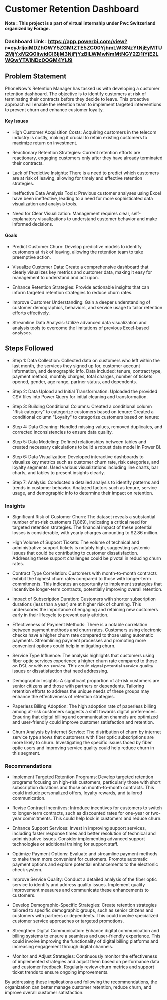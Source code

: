 
# Customer Retention Dashboard

#### Note : This project is a part of virtual internship under Pwc Switzerland organized by Forage.

### Dashboard Link :  https://app.powerbi.com/view?r=eyJrIjoiMDZhOWY5ZGMtZTE5ZC00YjhmLWI3NzYtNjEyMTU2MjYxM2Q0IiwidCI6IjM3NjFjYzBlLWMwNmMtNGY2Zi1iYjE2LWQwYTA1NDc0OGM4YiJ9

## Problem Statement
PhoneNow's Retention Manager has tasked us with developing a customer retention dashboard. The objective is to identify customers at risk of terminating their contracts before they decide to leave. This proactive approach will enable the retention team to implement targeted interventions to prevent churn and enhance customer loyalty.

#### Key Issues

 - High Customer Acquisition Costs:
        Acquiring customers in the telecom industry is costly, making it crucial to retain existing customers to maximize return on investment.

 - Reactionary Retention Strategies:
        Current retention efforts are reactionary, engaging customers only after they have already terminated their contracts.

 - Lack of Predictive Insights:
        There is a need to predict which customers are at risk of leaving, allowing for timely and effective retention strategies.

 - Ineffective Data Analysis Tools:
        Previous customer analyses using Excel have been ineffective, leading to a need for more sophisticated data visualization and analysis tools.

 - Need for Clear Visualization:
        Management requires clear, self-explanatory visualizations to understand customer behavior and make informed decisions.

#### Goals

 - Predict Customer Churn:
        Develop predictive models to identify customers at risk of leaving, allowing the retention team to take preemptive action.

 - Visualize Customer Data:
        Create a comprehensive dashboard that clearly visualizes key metrics and customer data, making it easy for management to understand and act upon.

 - Enhance Retention Strategies:
        Provide actionable insights that can inform targeted retention strategies to reduce churn rates.

 - Improve Customer Understanding:
        Gain a deeper understanding of customer demographics, behaviors, and service usage to tailor retention efforts effectively.

 - Streamline Data Analysis:
        Utilize advanced data visualization and analysis tools to overcome the limitations of previous Excel-based analyses.

## Steps Followed

- Step 1: Data Collection:
        Collected data on customers who left within the last month, the services they signed up for, customer account information, and demographic info.
        Data included: tenure, contract type, payment method, monthly charges, total charges, number of tickets opened, gender, age range, partner status, and dependents.

- Step 2: Data Upload and Initial Transformation:
        Uploaded the provided CSV files into Power Query for initial cleaning and transformation.

- Step 3: Building Conditional Columns:
        Created a conditional column "Risk category" to categorize customers based on tenure:
        Created a conditional column "Loyalty" to categorize customers based on tenure:
- Step 4: Data Cleaning: Handled missing values, removed duplicates, and corrected inconsistencies to ensure data quality.

- Step 5: Data Modeling: Defined relationships between tables and created necessary calculations to build a robust data model in Power BI.

- Step 6: Data Visualization: Developed interactive dashboards to visualize key metrics such as customer churn rate, risk categories, and loyalty segments.
    Used various visualizations including line charts, bar charts, and tables to present insights clearly.

- Step 7: Analysis: Conducted a detailed analysis to identify patterns and trends in customer behavior.
    Analyzed factors such as tenure, service usage, and demographic info to determine their impact on retention.
    
### Insights    
- Significant Risk of Customer Churn: The dataset reveals a substantial number of at-risk customers (1,869), indicating a critical need for targeted retention strategies. The financial impact of these potential losses is considerable, with yearly charges amounting to $2.86 million.

- High Volume of Support Tickets: The volume of technical and administrative support tickets is notably high, suggesting systemic issues that could be contributing to customer dissatisfaction. Addressing these support challenges could be pivotal in reducing churn rates.

- Contract Type Correlation: Customers with month-to-month contracts exhibit the highest churn rates compared to those with longer-term commitments. This indicates an opportunity to implement strategies that incentivize longer-term contracts, potentially improving overall retention.

- Impact of Subscription Duration: Customers with shorter subscription durations (less than a year) are at higher risk of churning. This underscores the importance of engaging and retaining new customers early in their lifecycle to prevent early attrition.

- Effectiveness of Payment Methods: There is a notable correlation between payment methods and churn rates. Customers using electronic checks have a higher churn rate compared to those using automatic payments. Streamlining payment processes and promoting more convenient options could help in mitigating churn.

- Service Type Influence: The analysis highlights that customers using fiber optic services experience a higher churn rate compared to those on DSL or with no service. This could signal potential service quality issues or dissatisfaction that need addressing.

- Demographic Insights: A significant proportion of at-risk customers are senior citizens and those with partners or dependents. Tailoring retention efforts to address the unique needs of these groups may enhance the effectiveness of retention strategies.

- Paperless Billing Adoption: The high adoption rate of paperless billing among at-risk customers suggests a shift towards digital preferences. Ensuring that digital billing and communication channels are optimized and user-friendly could improve customer satisfaction and retention.

- Churn Analysis by Internet Service: The distribution of churn by internet service type shows that customers with fiber optic subscriptions are more likely to churn. Investigating the specific issues faced by fiber optic users and improving service quality could help reduce churn in this segment.
    
### Recommendations

 - Implement Targeted Retention Programs:
        Develop targeted retention programs focusing on high-risk customers, particularly those with short subscription durations and those on month-to-month contracts. This could include personalized offers, loyalty rewards, and tailored communication.

 - Revise Contract Incentives:
        Introduce incentives for customers to switch to longer-term contracts, such as discounted rates for one-year or two-year commitments. This could help lock in customers and reduce churn.

 - Enhance Support Services:
        Invest in improving support services, including faster response times and better resolution of technical and administrative issues. Consider implementing advanced support technologies or additional training for support staff.

 - Optimize Payment Options:
        Evaluate and streamline payment methods to make them more convenient for customers. Promote automatic payment options and explore potential enhancements to the electronic check system.

 - Improve Service Quality:
        Conduct a detailed analysis of the fiber optic service to identify and address quality issues. Implement quality improvement measures and communicate these enhancements to customers.

 - Develop Demographic-Specific Strategies:
        Create retention strategies tailored to specific demographic groups, such as senior citizens and customers with partners or dependents. This could involve specialized customer service approaches or targeted promotions.

 - Strengthen Digital Communication:
        Enhance digital communication and billing systems to ensure a seamless and user-friendly experience. This could involve improving the functionality of digital billing platforms and increasing engagement through digital channels.

 - Monitor and Adjust Strategies:
        Continuously monitor the effectiveness of implemented strategies and adjust them based on performance data and customer feedback. Regularly review churn metrics and support ticket trends to ensure ongoing improvements.

By addressing these implications and following the recommendations, the organization can better manage customer retention, reduce churn, and improve overall customer satisfaction.
